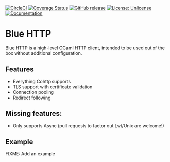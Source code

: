 [![CircleCI](https://circleci.com/gh/brendanlong/blue-http.svg?style=shield)](https://circleci.com/gh/brendanlong/blue-http)
[![Coverage Status](https://coveralls.io/repos/github/brendanlong/blue-http/badge.svg?branch=master)](https://coveralls.io/github/brendanlong/blue-http?branch=master)
[![GitHub release](https://img.shields.io/github/release/brendanlong/blue-http.svg)](https://github.com/brendanlong/blue-http/releases/latest)
[![License: Unlicense](https://img.shields.io/badge/license-Unlicense-blue.svg)](http://unlicense.org/)
[![Documentation](https://img.shields.io/badge/documentation-odoc-blue)](https://brendanlong.github.io/blue-http/index.html)

# Blue HTTP

Blue HTTP is a high-level OCaml HTTP client, intended to be used out of the box
without additional configuration.

## Features

  - Everything Cohttp supports
  - TLS support with certificate validation
  - Connection pooling
  - Redirect following

## Missing features:

  - Only supports Async (pull requests to factor out Lwt/Unix are welcome!)

## Example

FIXME: Add an example
